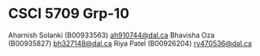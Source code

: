 # CSCI 5709 Grp-10

Aharnish Solanki (B00933563) ah910744@dal.ca
Bhavisha Oza (B00935827) bh327148@dal.ca
Riya Patel (B00926204) ry470536@dal.ca